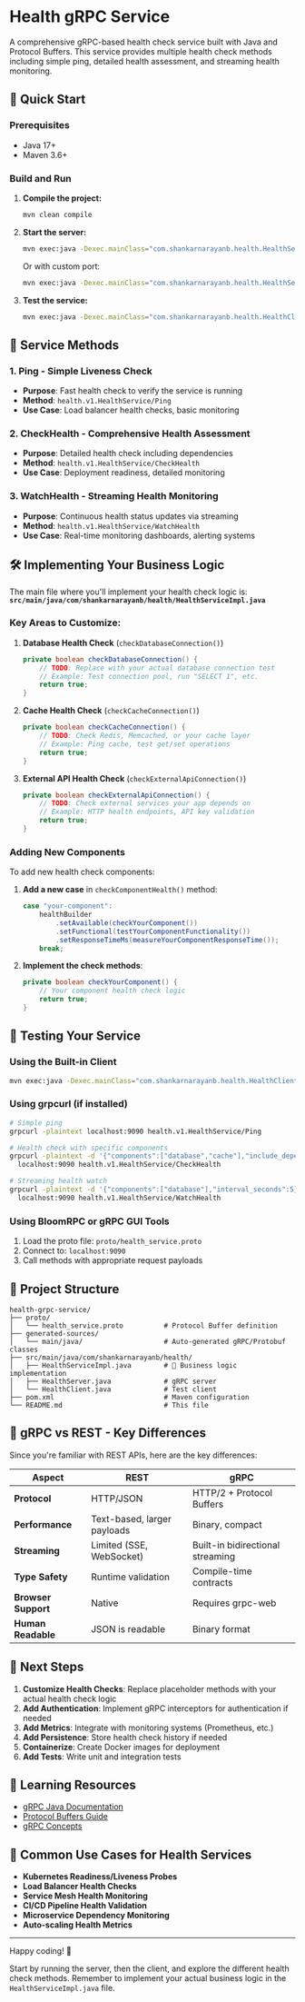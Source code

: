# Health gRPC Service

A comprehensive gRPC-based health check service built with Java and Protocol Buffers. This service provides multiple health check methods including simple ping, detailed health assessment, and streaming health monitoring.

## 🚀 Quick Start

### Prerequisites
- Java 17+
- Maven 3.6+

### Build and Run

1. **Compile the project:**
   ```bash
   mvn clean compile
   ```

2. **Start the server:**
   ```bash
   mvn exec:java -Dexec.mainClass="com.shankarnarayanb.health.HealthServer"
   ```
   
   Or with custom port:
   ```bash
   mvn exec:java -Dexec.mainClass="com.shankarnarayanb.health.HealthServer" -Dexec.args="8080"
   ```

3. **Test the service:**
   ```bash
   mvn exec:java -Dexec.mainClass="com.shankarnarayanb.health.HealthClient"
   ```

## 📡 Service Methods

### 1. Ping - Simple Liveness Check
- **Purpose**: Fast health check to verify the service is running
- **Method**: `health.v1.HealthService/Ping`
- **Use Case**: Load balancer health checks, basic monitoring

### 2. CheckHealth - Comprehensive Health Assessment  
- **Purpose**: Detailed health check including dependencies
- **Method**: `health.v1.HealthService/CheckHealth`  
- **Use Case**: Deployment readiness, detailed monitoring

### 3. WatchHealth - Streaming Health Monitoring
- **Purpose**: Continuous health status updates via streaming
- **Method**: `health.v1.HealthService/WatchHealth`
- **Use Case**: Real-time monitoring dashboards, alerting systems

## 🛠️ Implementing Your Business Logic

The main file where you'll implement your health check logic is:
**`src/main/java/com/shankarnarayanb/health/HealthServiceImpl.java`**

### Key Areas to Customize:

1. **Database Health Check** (`checkDatabaseConnection()`)
   ```java
   private boolean checkDatabaseConnection() {
       // TODO: Replace with your actual database connection test
       // Example: Test connection pool, run "SELECT 1", etc.
       return true;
   }
   ```

2. **Cache Health Check** (`checkCacheConnection()`)
   ```java
   private boolean checkCacheConnection() {
       // TODO: Check Redis, Memcached, or your cache layer
       // Example: Ping cache, test get/set operations
       return true;
   }
   ```

3. **External API Health Check** (`checkExternalApiConnection()`)
   ```java
   private boolean checkExternalApiConnection() {
       // TODO: Check external services your app depends on
       // Example: HTTP health endpoints, API key validation
       return true;
   }
   ```

### Adding New Components

To add new health check components:

1. **Add a new case** in `checkComponentHealth()` method:
   ```java
   case "your-component":
       healthBuilder
           .setAvailable(checkYourComponent())
           .setFunctional(testYourComponentFunctionality())
           .setResponseTimeMs(measureYourComponentResponseTime());
       break;
   ```

2. **Implement the check methods**:
   ```java
   private boolean checkYourComponent() {
       // Your component health check logic
       return true;
   }
   ```

## 🧪 Testing Your Service

### Using the Built-in Client
```bash
mvn exec:java -Dexec.mainClass="com.shankarnarayanb.health.HealthClient"
```

### Using grpcurl (if installed)
```bash
# Simple ping
grpcurl -plaintext localhost:9090 health.v1.HealthService/Ping

# Health check with specific components
grpcurl -plaintext -d '{"components":["database","cache"],"include_dependencies":true}' \
  localhost:9090 health.v1.HealthService/CheckHealth

# Streaming health watch
grpcurl -plaintext -d '{"components":["database"],"interval_seconds":5}' \
  localhost:9090 health.v1.HealthService/WatchHealth
```

### Using BloomRPC or gRPC GUI Tools
1. Load the proto file: `proto/health_service.proto`
2. Connect to: `localhost:9090`
3. Call methods with appropriate request payloads

## 📁 Project Structure

```
health-grpc-service/
├── proto/
│   └── health_service.proto          # Protocol Buffer definition
├── generated-sources/
│   └── main/java/                    # Auto-generated gRPC/Protobuf classes
├── src/main/java/com/shankarnarayanb/health/
│   ├── HealthServiceImpl.java        # 🔧 Business logic implementation
│   ├── HealthServer.java             # gRPC server
│   └── HealthClient.java             # Test client
├── pom.xml                           # Maven configuration
└── README.md                         # This file
```

## 🔄 gRPC vs REST - Key Differences

Since you're familiar with REST APIs, here are the key differences:

| Aspect | REST | gRPC |
|--------|------|------|
| **Protocol** | HTTP/JSON | HTTP/2 + Protocol Buffers |
| **Performance** | Text-based, larger payloads | Binary, compact |
| **Streaming** | Limited (SSE, WebSocket) | Built-in bidirectional streaming |
| **Type Safety** | Runtime validation | Compile-time contracts |
| **Browser Support** | Native | Requires grpc-web |
| **Human Readable** | JSON is readable | Binary format |

## 🚀 Next Steps

1. **Customize Health Checks**: Replace placeholder methods with your actual health check logic
2. **Add Authentication**: Implement gRPC interceptors for authentication if needed
3. **Add Metrics**: Integrate with monitoring systems (Prometheus, etc.)
4. **Add Persistence**: Store health check history if needed
5. **Containerize**: Create Docker images for deployment
6. **Add Tests**: Write unit and integration tests

## 📖 Learning Resources

- [gRPC Java Documentation](https://grpc.io/docs/languages/java/)
- [Protocol Buffers Guide](https://developers.google.com/protocol-buffers/docs/overview)
- [gRPC Concepts](https://grpc.io/docs/what-is-grpc/core-concepts/)

## 🎯 Common Use Cases for Health Services

- **Kubernetes Readiness/Liveness Probes**
- **Load Balancer Health Checks**  
- **Service Mesh Health Monitoring**
- **CI/CD Pipeline Health Validation**
- **Microservice Dependency Monitoring**
- **Auto-scaling Health Metrics**

---

Happy coding! 🚀 

Start by running the server, then the client, and explore the different health check methods. Remember to implement your actual business logic in the `HealthServiceImpl.java` file.
